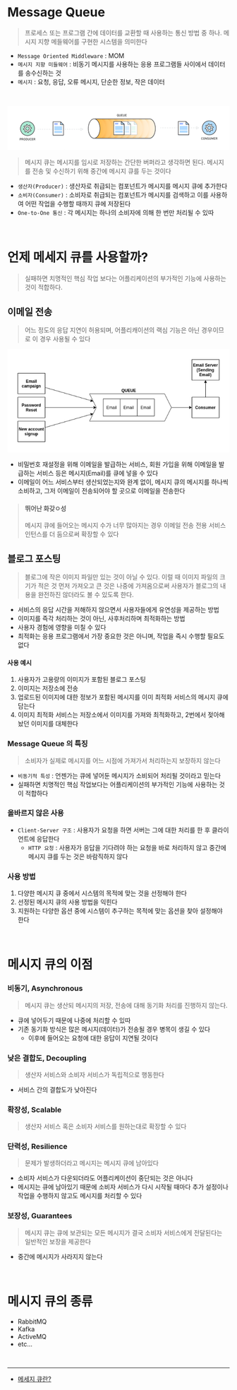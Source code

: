 # Message Queue

> 프로세스 또는 프로그램 간에 데이터를 교환할 때 사용하는 통신 방법 중 하나.
> 메시지 지향 메들웨어를 구현한 시스템을 의미한다

* `Message Oriented Middleware` : MOM
* `메시지 지향 미들웨어` : 비동기 메시지를 사용하는 응용 프로그램들 사이에서 데이터를 송수신하는 것
* `메시지` : 요청, 응답, 오류 메시지, 단순한 정보, 작은 데이터

<br>

![img.png](img/Message%20Queue.png)

> 메시지 큐는 메시지를 임시로 저장하는 간단한 버퍼라고 생각하면 된다.
> 메시지를 전송 및 수신하기 위해 중간에 메시지 큐를 두는 것이다

* `생산자(Producer)` : 생산자로 취급되는 컴포넌트가 메시지를 메시지 큐에 추가한다
* `소비자(Consumer)` : 소비자로 취급되는 컴포넌트가 메시지를 검색하고 이를 사용하여 어떤 작업을 수행할 때까지 큐에 저장된다
* `One-to-One 통신` : 각 메시지는 하나의 소비자에 의해 한 번만 처리될 수 있따

<br>

# 언제 메세지 큐를 사용할까?

> 실패하면 치명적인 핵심 작업 보다는 어플리케이션의 부가적인 기능에 사용하는 것이 적합하다.

## 이메일 전송

> 어느 정도의 응답 지연이 허용되며, 어플리캐이션의 랙심 기능은 아닌 경우이므로 이 경우 사용될 수 있다

![img.png](img/Message%20Qqeue-Email.png)

* 비밀번호 재설정을 위해 이메일을 발급하는 서비스, 회원 가입을 위해 이메일을 발급하는 서비스 등은 메시지(Email)를 큐에 넣을 수 있다
* 이메일이 어느 서비스부터 생산되었는지와 완계 없이, 메시지 큐의 메시지를 하나씩 소비하고, 그저 이메일이 전송되어야 할 곳으로 이메일을 전송한다

> #### 뛰어난 화갖ㅇ성
> 메시지 큐에 들어오는 메시지 수가 너무 많아지는 경우 이메일 전송 전용 서비스 인턴스를 더 둠으로써 확장할 수 있다

## 블로그 포스팅

> 블로그에 작은 이미지 파일만 있는 것이 아닐 수 있다. 이럴 때 이미지 파일의 크기가 적은 것 먼저 가져오고
> 큰 것은 나중에 가져옴으로써 사용자가 블로그의 내용을 완전하진 않더라도 볼 수 있도록 한다.

* 서비스의 응답 시간을 저해하지 않으면서 사용자들에게 유연성을 제공하는 방법
* 이미지를 즉각 처리하는 것이 아닌, 사후처리하며 최적화하는 방법
* 사용자 경험에 영향을 미칠 수 있다
* 최적화는 응용 프로그램에서 가장 중요한 것은 아니며, 작업을 즉시 수행할 필요도 없다

#### 사용 예시

1. 사용자가 고용량의 이미지가 포함된 블로그 포스팅
2. 이미지는 저장소에 전송
3. 업로드된 이미지에 대한 정보가 포함된 메시지를 이미 최적화 서비스의 메시지 큐에 담는다
4. 이미지 최적화 서비스는 저장소에서 이미지를 가져와 최적화하고, 2번에서 젖아해놨던 이미지를 대체한다

### Message Queue 의 특징

> 소비자가 실제로 메시지를 어느 시점에 가져가서 처리하는지 보장하지 않는다

* `비동기적 특성` : 언젠가는 큐에 넣어둔 메시지가 소비되어 처리될 것이라고 믿는다
* 실패하면 치명적인 핵심 작업보다는 어플리케이션의 부가적인 기능에 사용하는 것이 적합하다

### 올바르지 않은 사용

* `Client-Server 구조` : 사용자가 요청을 하면 서버는 그에 대한 처리를 한 후 클라이언트에 응답한다
    * `HTTP 요청` : 사용자가 응답을 기다려야 하는 요청을 바로 처리하지 않고 중간에 메시지 큐를 두는 것은 바람직하지 않다

### 사용 방법

1. 다양한 메시지 큐 중에서 시스템의 목적에 맞는 것을 선정해야 한다
2. 선정된 메시지 큐의 사용 방법을 익힌다
3. 지원하는 다양한 옵션 중에 시스템이 추구하는 목적에 맞는 옵션을 찾아 설정해야 한다

<br>

# 메시지 큐의 이점

### 비동기, Asynchronous

> 메시지 큐는 생산되 메시지의 저장, 전송에 대해 동기화 처리를 진행하지 않는다.

* 큐에 넣어두기 때문에 나중에 처리할 수 있따
* 기존 동기화 방식은 많은 메시지(데이터)가 전송될 경우 병목이 생길 수 있다
    * 이후에 들어오는 요청에 대한 응답이 지연될 것이다

### 낮은 결합도, Decoupling

> 생산자 서비스와 소비자 서비스가 독립적으로 행동한다

* 서비스 간의 결합도가 낮아진다

### 확장성, Scalable

> 생산자 서비스 혹은 소비자 서비스를 원하는대로 확장할 수 있다

### 단력성, Resilience

> 문제가 발생하더라고 메시지는 메시지 큐에 남아있다

* 소비자 서비스가 다운되더라도 어플리케이션이 중단되는 것은 아니다
* 메시지는 큐에 남아있기 때문에 소비자 서비스가 다시 시작될 때마다 추가 설정이나 작업을 수행하지 않고도 메시지를 처리할 수 있다

### 보장성, Guarantees

> 메시지 큐는 큐에 보관되는 모든 메시지가 결국 소비자 서비스에게 전달된다는 일반적인 보장을 제공한다

* 중간에 메시지가 사라지지 않는다

<br>

# 메시지 큐의 종류

* RabbitMQ
* Kafka
* ActiveMQ
* etc...

<br>

---

* [메세지 큐란?](https://tecoble.techcourse.co.kr/post/2021-09-19-message-queue/)